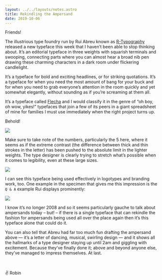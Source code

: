 ```yaml
---
layout: ../../layouts/notes.astro
title: Rekindling the Ampersand
date: 2019-10-06
---
```


Friends!

The illustrious type foundry run by Rui Abreu known as [R-Typography](http://r-typography.com/) released a new typeface this week that I haven’t been able to stop thinking about. It’s an editorial typeface in three weights with squarish terminals and swooping, connecting parts where you can almost hear a broad nib pen drawing these charming characters in a dark room under flickering candlelight.

It’s a typeface for bold and exciting headlines, or for striking quotations. It’s a typeface for when you need the most amount of bang for your buck and for when you need to grab everyone’s attention in the room quickly and yet somewhat elegantly, without sounding as if you’re screaming at them all.

It’s a typeface called [Flecha](http://new.r-typography.com/31_flecha/) and I would classify it in the genre of “oh boy, oh wow, yikes!” typefaces that join a few of its peers in a giant spreadsheet of mine for families I must use immediately when the right project turns up.

Behold!

![](https://buttondown.s3.us-west-2.amazonaws.com/images/c775e349-374b-4634-9f79-4174d5debb00.png)

Make sure to take note of the numbers, particularly the 5 here, where it seems as if the extreme contrast (the difference between thick and thin strokes in the letter) has been pushed to the absolute limit in the lighter weights. The type designer is clearly trying to stretch what’s possible when it comes to legibility, even at these large sizes.

![](https://buttondown.s3.us-west-2.amazonaws.com/images/1c20a1a5-e2bd-4660-9cc1-b4d185bf0a0c.png)

I can see this typeface being used effectively in logotypes and branding work, too. One example in the specimen that gives me this impression is the `Q & A` example Rui displays prominently:

![](https://buttondown.s3.us-west-2.amazonaws.com/images/698bbd42-56b1-4c49-9aea-d9ec666584d9.png)

I know it’s no longer 2008 and so it seems particularly gauche to talk about ampersands today – but! – if there is a single typeface that can rekindle the fashion for ampersands being used all over the place again then it’s this typeface alone that could do it.

You can also tell that Abreu had far too much fun drafting the ampersand above — it’s a letter of dancing, musical, swirling design — and it shows all the hallmarks of a type designer staying up until 2am and giggling with excitement. Because they’ve finally done it; above and beyond anyone else, they’ve managed to impress themselves. At last.

<br />
<br />
✌️ Robin
